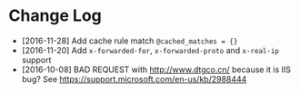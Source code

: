 # Change Log

* [2016-11-28] Add cache rule match `@cached_matches = {}`
* [2016-11-20] Add `x-forwarded-for`, `x-forwarded-proto` and `x-real-ip` support
* [2016-10-08] BAD REQUEST with http://www.dtgco.cn/ because it is IIS bug? See https://support.microsoft.com/en-us/kb/2988444
